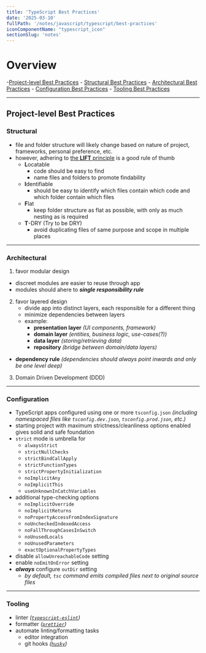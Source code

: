 ```yaml
---
title: 'TypeScript Best Practices'
date: '2025-03-10'
fullPath: '/notes/javascript/typescript/best-practices'
iconComponentName: "typescript_icon"
sectionSlug: 'notes'
---
```


# Overview

-[Project-level Best Practices](#project-level-best-practices)
    - [Structural Best Practices](#structural-best-practices)
    - [Architectural Best Practices](#architectural-best-practices)
    - [Configuration Best Practices](#configuration-best-practices)
    - [Tooling Best Practices](#tooling-best-practices)

---

## Project-level Best Practices

### Structural

- file and folder structure will likely change based on nature of project, frameworks, personal preference, etc.
- however, adhering to [the **LIFT** principle](https://angular.io/guide/styleguide#lift) is a good rule of thumb
  - **L**ocatable
    - code should be easy to find
    - name files and folders to promote findability
  - **I**dentifiable
    - should be easy to identify which files contain which code and which folder contain which files
  - **F**lat
    - keep folder structure as flat as possible, with only as much nesting as is required
  - **T**-DRY (Try to be DRY)
    - avoid duplicating files of same purpose and scope in multiple places

---

### Architectural

1. favor modular design
  - discreet modules are easier to reuse through app
  - modules should ahere to _**single responsibility rule**_
2. favor layered design
   - divide app into distinct layers, each responsible for a different thing
   - minimize dependencies between layers
   - example:
     - **presentation layer** _(UI components, framework)_
     - **domain layer** _(entities, business logic, use-cases\(?\))_
     - **data layer** _(storing/retrieving data)_
     - **repository** _(bridge between domain/data layers)_
  - **dependency rule** _(dependencies should always point inwards and only be one level deep)_
3. Domain Driven Development (DDD)

---

### Configuration

- TypeScript apps configured using one or more `tsconfig.json` _(including namespaced files like `tsconfig.dev.json`, `tsconfig.prod.json`, etc.)_
- starting project with maximum strictness/cleanliness options enabled gives solid and safe foundation
- `strict` mode is umbrella for
  - `alwaysStrict`
  - `strictNullChecks`
  - `strictBindCallApply`
  - `strictFunctionTypes`
  - `strictPropertyInitialization`
  - `noImplicitAny`
  - `noImplicitThis`
  - `useUnknownInCatchVariables`
- additional type-checking options
  - `noImplicitOverride`
  - `noImplicitReturns`
  - `noPropertyAccessFromIndexSignature`
  - `noUncheckedIndexedAccess`
  - `noFallThroughCasesInSwitch`
  - `noUnusedLocals`
  - `noUnusedParameters`
  - `exactOptionalPropertyTypes`
- disable `allowUnreachableCode` setting
- enable `noEmitOnError` setting
- _**always**_ configure `outDir` setting
  - _by default, `tsc` command emits compiled files next to original source files_

---

### Tooling

- linter _([`typescript-eslint`](https://typescript-eslint.io/))_
- formatter _([`prettier`](https://prettier.io/))_
- automate linting/formatting tasks
  - editor integration
  - git hooks _([`husky`](https://typicode.github.io/husky/))_
